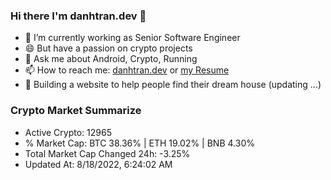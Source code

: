 ### Hi there I'm danhtran.dev 👋

- 🔭 I’m currently working as Senior Software Engineer
- 😄 But have a passion on crypto projects
- 💬 Ask me about Android, Crypto, Running 
- 📫 How to reach me: <a href="https://danhtran.dev" target="_blank">danhtran.dev</a> or <a href="Developer-Resume.pdf" target="_blank">my Resume</a>
- 🌱 Building a website to help people find their dream house (updating ...)

### Crypto Market Summarize
- Active Crypto: 12965
- % Market Cap: BTC 38.36% | ETH 19.02% | BNB 4.30%
- Total Market Cap Changed 24h: -3.25%
- Updated At: 8/18/2022, 6:24:02 AM
